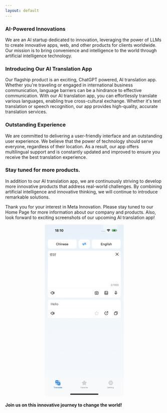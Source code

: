 ```yaml
---
layout: default
---
```


<!-- Text can be **bold**, _italic_, or ~~strikethrough~~. -->

<!-- [Link to another page](./another-page.html). -->

### AI-Powered Innovations

We are an AI startup dedicated to innovation, leveraging the power of LLMs to create innovative apps, web, and other products for clients worldwide. Our mission is to bring convenience and intelligence to the world through artificial intelligence technology.

### Introducing Our AI Translation App

Our flagship product is an exciting, ChatGPT powered, AI translation app. Whether you're traveling or engaged in international business communication, language barriers can be a hindrance to effective communication. With our AI translation app, you can effortlessly translate various languages, enabling true cross-cultural exchange. Whether it's text translation or speech recognition, our app provides high-quality, accurate translation services.

### Outstanding Experience 

We are committed to delivering a user-friendly interface and an outstanding user experience. We believe that the power of technology should serve everyone, regardless of their location. As a result, our app offers multilingual support and is constantly updated and improved to ensure you receive the best translation experience.

### Stay tuned for more products.

In addition to our AI translation app, we are continuously striving to develop more innovative products that address real-world challenges. By combining artificial intelligence and innovative thinking, we will continue to introduce remarkable solutions.

Thank you for your interest in Meta Innovation. Please stay tuned to our Home Page for more information about our company and products. Also, look forward to exciting screenshots of our upcoming AI translation app!

<!-- ![Octocat](https://github.com/aimetainnovation/home/blob/master/assets/css/TranslateApp.png) -->

<div style="text-align: center;"> <img src ="https://github.com/aimetainnovation/home/blob/master/assets/css/TranslateApp.png" style="max-width: 50%; display: block; margin: 0 auto;"> </div>

#### Join us on this innovative journey to change the world!


 
